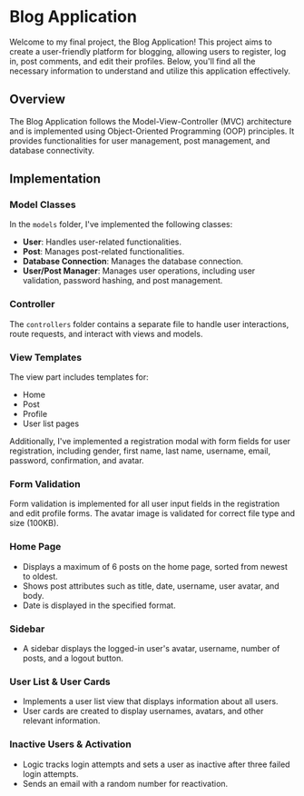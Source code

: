 # Blog Application

Welcome to my final project, the Blog Application! This project aims to create a user-friendly platform for blogging, allowing users to register, log in, post comments, and edit their profiles. Below, you'll find all the necessary information to understand and utilize this application effectively.

## Overview

The Blog Application follows the Model-View-Controller (MVC) architecture and is implemented using Object-Oriented Programming (OOP) principles. It provides functionalities for user management, post management, and database connectivity.

## Implementation

### Model Classes

In the `models` folder, I've implemented the following classes:
- **User**: Handles user-related functionalities.
- **Post**: Manages post-related functionalities.
- **Database Connection**: Manages the database connection.
- **User/Post Manager**: Manages user operations, including user validation, password hashing, and post management.

### Controller

The `controllers` folder contains a separate file to handle user interactions, route requests, and interact with views and models.

### View Templates

The view part includes templates for:
- Home
- Post
- Profile
- User list pages

Additionally, I've implemented a registration modal with form fields for user registration, including gender, first name, last name, username, email, password, confirmation, and avatar.

### Form Validation

Form validation is implemented for all user input fields in the registration and edit profile forms. The avatar image is validated for correct file type and size (100KB).

### Home Page

- Displays a maximum of 6 posts on the home page, sorted from newest to oldest.
- Shows post attributes such as title, date, username, user avatar, and body.
- Date is displayed in the specified format.

### Sidebar

- A sidebar displays the logged-in user's avatar, username, number of posts, and a logout button.

### User List & User Cards

- Implements a user list view that displays information about all users.
- User cards are created to display usernames, avatars, and other relevant information.

### Inactive Users & Activation

- Logic tracks login attempts and sets a user as inactive after three failed login attempts.
- Sends an email with a random number for reactivation.